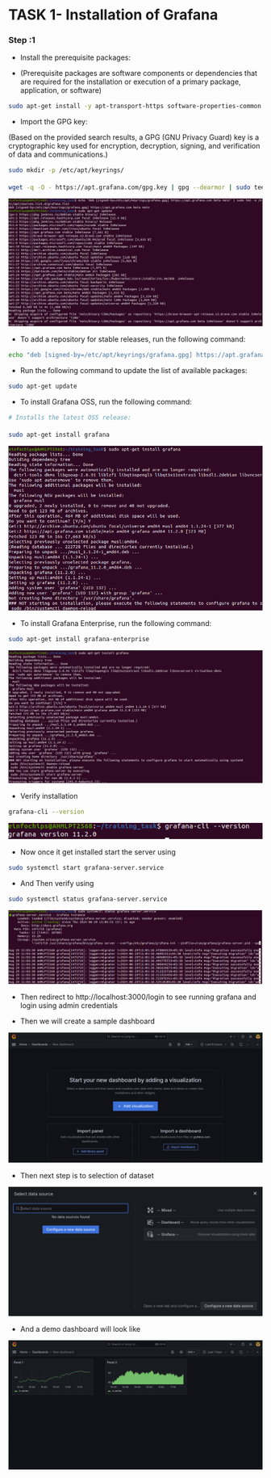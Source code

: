 # TASK 1- Installation of Grafana

### Step :1 

+ Install the prerequisite packages:

+ (Prerequisite packages are software components or dependencies that are required for the installation or execution of a primary package, application, or software)

```sh
sudo apt-get install -y apt-transport-https software-properties-common wget
```

+ Import the GPG key:

(Based on the provided search results, a GPG (GNU Privacy Guard) key is a cryptographic key used for encryption, decryption, signing, and verification of data and communications.)

```sh
sudo mkdir -p /etc/apt/keyrings/

wget -q -O - https://apt.grafana.com/gpg.key | gpg --dearmor | sudo tee /etc/apt/keyrings/grafana.gpg > /dev/null
```

<img src="./images/key_grafana.png">

+ To add a repository for stable releases, run the following command:

```sh
echo "deb [signed-by=/etc/apt/keyrings/grafana.gpg] https://apt.grafana.com stable main" | sudo tee -a /etc/apt/sources.list.d/grafana.list
```

+ Run the following command to update the list of available packages:

```sh
sudo apt-get update
```

+ To install Grafana OSS, run the following command:

```sh
# Installs the latest OSS release:

sudo apt-get install grafana
```

<img src="./images/inst_grafana.png">

+ To install Grafana Enterprise, run the following command:

```sh
sudo apt-get install grafana-enterprise
```

<img src="./images/grafana_server.png">


+ Verify installation 

```sh
grafana-cli --version
```

<img src="./images/verify.png">



+ Now once it get installed start the server using

```sh
sudo systemctl start grafana-server.service
```

+ And Then verify using 

```sh
sudo systemctl status grafana-server.service
```

<img src="./images/start_service.png">


+ Then redirect to http://localhost:3000/login to see running grafana and login using admin credentials

+ Then we will create a sample dashboard 

<img src="./images/step2.png">


+ Then next step is to selection of dataset

<img src="./images/create_dash.png">

+ And a demo dashboard will look like

<img src="./images/dashboard.png">